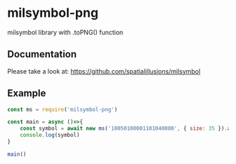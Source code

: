 # milsymbol-png

milsymbol library with .toPNG() function

## Documentation

Please take a look at: https://github.com/spatialillusions/milsymbol

## Example

```javascript
const ms = require('milsymbol-png')

const main = async ()=>{
    const symbol = await new ms('10050100001101040000', { size: 35 }).asPNG()
    console.log(symbol)
}

main()
```
